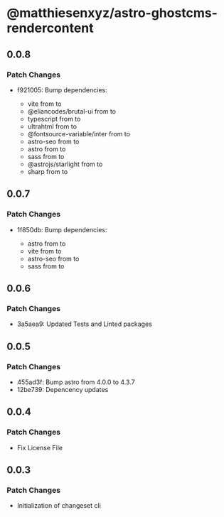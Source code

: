 # @matthiesenxyz/astro-ghostcms-rendercontent

## 0.0.8

### Patch Changes

- f921005: Bump dependencies:

  - vite from to
  - @eliancodes/brutal-ui from to
  - typescript from to
  - ultrahtml from to
  - @fontsource-variable/inter from to
  - astro-seo from to
  - astro from to
  - sass from to
  - @astrojs/starlight from to
  - sharp from to

## 0.0.7

### Patch Changes

- 1f850db: Bump dependencies:

  - astro from to
  - vite from to
  - astro-seo from to
  - sass from to

## 0.0.6

### Patch Changes

- 3a5aea9: Updated Tests and Linted packages

## 0.0.5

### Patch Changes

- 455ad3f: Bump astro from 4.0.0 to 4.3.7
- 12be739: Depencency updates

## 0.0.4

### Patch Changes

- Fix License File

## 0.0.3

### Patch Changes

- Initialization of changeset cli

